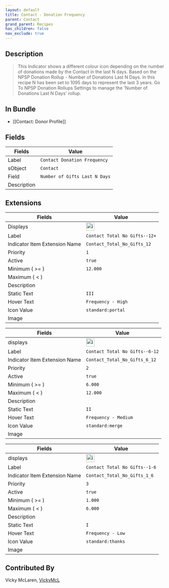 ```yaml
---
layout: default
title: Contact - Donation Frequency
parent: Contact
grand_parent: Recipes
has_children: false
nav_exclude: true
---
```


## Description

> This Indicator shows a different colour icon depending on the number of donations made by the Contact in the last N days. Based on the NPSP Donation Rollup - Number of Donations Last N Days. In this recipe N has been set to 1095 days to represent the last 3 years.  Go To NPSP Donation Rollups Settings to manage the 'Number of Donations Last N Days' rollup.

## In Bundle
* [[Contact: Donor Profile]]

## Fields

| Fields | Value | 
|-----------|-----------|
|Label|`Contact Donation Frequency`|
|sObject|`Contact`|
|Field|`Number of Gifts Last N Days`|
|Description|


## Extensions

| Fields | Value |
|-----------|-----------|
|Displays|<img width="26" alt="image" src="https://user-images.githubusercontent.com/122455058/228937271-07d4643f-b06b-4fe0-80b9-e0a64362a557.png">|
|Label|`Contact Total No Gifts--12+`|
|Indicator Item Extension Name|`Contact_Total_No_Gifts_12`|
|Priority|`1`|
|Active|`true`|
|Minimum ( >= )|`12.000`|
|Maximum ( < )|
|Description|
|Static Text|`III`|
|Hover Text|`Frequency - High`|
|Icon Value|`standard:portal`|
|Image|



| Fields | Value |
|-----------|-----------|
|displays|<img width="26" alt="image" src="https://user-images.githubusercontent.com/122455058/228937477-d84ddb94-9f26-488b-ba96-e7da59582d7a.png">|
|Label|`Contact Total No Gifts--6-12`|
|Indicator Item Extension Name|`Contact_Total_No_Gifts_6_12`|
|Priority|`2`|
|Active|`true`|
|Minimum ( >= )|`6.000`|
|Maximum ( < )|`12.000`|
|Description|
|Static Text|`II`
|Hover Text|`Frequency - Medium`|
|Icon Value|`standard:merge`
|Image|



| Fields | Value |
|-----------|-----------|
|displays|<img width="26" alt="image" src="https://user-images.githubusercontent.com/122455058/228937858-1ecdc9ad-5526-4a6d-bcef-9bc96643381d.png">|
|Label|`Contact Total No Gifts--1-6`|
|Indicator Item Extension Name|`Contact_Total_No_Gifts_1_6`|
|Priority|`3`|
|Active|`true`|
|Minimum ( >= )|`1.000`|
|Maximum ( < )|`6.000`|
|Description|
|Static Text|`I`
|Hover Text|`Frequency - Low`|
|Icon Value|`standard:thanks`
|Image|

## Contributed By
Vicky McLaren, [VickyMcL](https://github.com/VickyMcL)